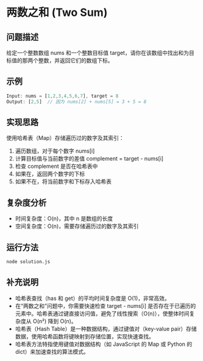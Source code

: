 # 两数之和 (Two Sum)

## 问题描述
给定一个整数数组 nums 和一个整数目标值 target，请你在该数组中找出和为目标值的那两个整数，并返回它们的数组下标。

## 示例
```javascript
Input: nums = [1,2,3,4,5,6,7], target = 8
Output: [2,5]  // 因为 nums[2] + nums[5] = 3 + 5 = 8
```

## 实现思路
使用哈希表（Map）存储遍历过的数字及其索引：
1. 遍历数组，对于每个数字 nums[i]
2. 计算目标值与当前数字的差值 complement = target - nums[i]
3. 检查 complement 是否在哈希表中
4. 如果在，返回两个数字的下标
5. 如果不在，将当前数字和下标存入哈希表

## 复杂度分析
- 时间复杂度：O(n)，其中 n 是数组的长度
- 空间复杂度：O(n)，需要存储遍历过的数字及其索引

## 运行方法
```bash
node solution.js
``` 


## 补充说明
- 哈希表查找（has 和 get）的平均时间复杂度是 O(1)，非常高效。
- 在“两数之和”问题中，你需要快速检查 target - nums[i] 是否存在于已遍历的元素中。哈希表通过键直接访问值，避免了线性搜索（O(n)），使整体时间复杂度从 O(n²) 降到 O(n)。
- 哈希表（Hash Table）是一种数据结构，通过键值对（key-value pair）存储数据，使用哈希函数将键映射到存储位置，实现快速查找。
- 哈希表方法特指使用键值对数据结构（如 JavaScript 的 Map 或 Python 的 dict）来加速查找的算法模式。
